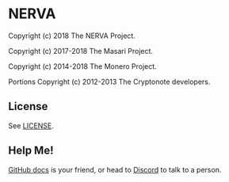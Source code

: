 # NERVA

Copyright (c) 2018 The NERVA Project.

Copyright (c) 2017-2018 The Masari Project.

Copyright (c) 2014-2018 The Monero Project.

Portions Copyright (c) 2012-2013 The Cryptonote developers.

## License

See [LICENSE](LICENSE).

## Help Me!

[GitHub docs](https://docs.getnerva.org/) is your friend, or head to [Discord](https://discord.gg/jsdbEns) to talk to a person.
